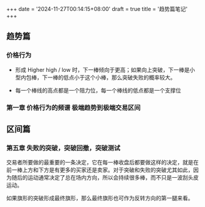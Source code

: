 +++
date = '2024-11-27T00:14:15+08:00'
draft = true
title = '趋势篇笔记'
+++

## 趋势篇

### 价格行为

- 形成 Higher high / low 时，下一棒倾向于更高；如果向上突破，下一棒是小型内包棒，下一棒的低点小于这个小棒，那么突破失败的概率较大。

- 每一个棒线的高点都是一个阻力位，每一个棒线的低点都是一个支撑位

### 第一章 价格行为的频谱 极端趋势到极端交易区间

## 区间篇

### 第五章 失败的突破，突破回撤，突破测试

交易者所要做的最重要的一条决定，它在每一棒收盘后都要做这样的决定，就是在前一棒上方和下方是有更多的买家还是卖家。对于突破和失败的突破尤其如此，因为随后的运动通常决定了总在场内方向，所以会持续很多棒，而不只是一波刮头皮运动。

如果旗形的突破形成最终旗形，那么最终旗形也可作为反转方向的第一腿来看。
